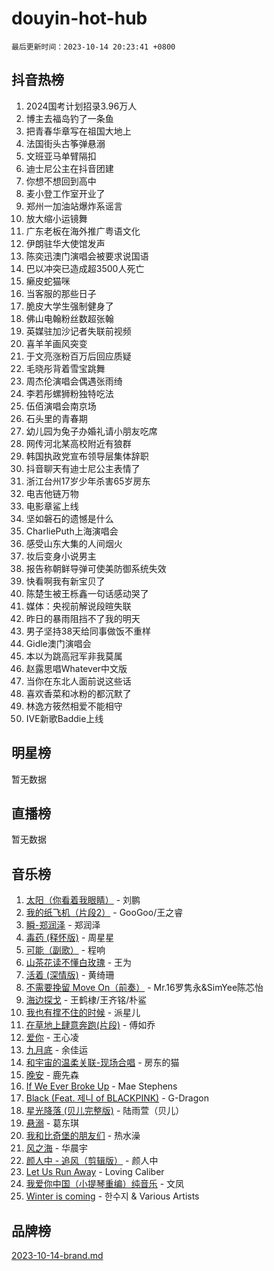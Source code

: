 # douyin-hot-hub

`最后更新时间：2023-10-14 20:23:41 +0800`

## 抖音热榜

1. 2024国考计划招录3.96万人
1. 博主去福岛钓了一条鱼
1. 把青春华章写在祖国大地上
1. 法国街头古筝弹悬溺
1. 文班亚马单臂隔扣
1. 迪士尼公主在抖音团建
1. 你想不想回到高中
1. 麦小登工作室开业了
1. 郑州一加油站爆炸系谣言
1. 放大缩小运镜舞
1. 广东老板在海外推广粤语文化
1. 伊朗驻华大使馆发声
1. 陈奕迅澳门演唱会被要求说国语
1. 巴以冲突已造成超3500人死亡
1. 癞皮蛇猫咪
1. 当客服的那些日子
1. 脆皮大学生强制健身了
1. 佛山电翰粉丝数超张翰
1. 英媒驻加沙记者失联前视频
1. 喜羊羊画风突变
1. 于文亮涨粉百万后回应质疑
1. 毛晓彤背着雪宝跳舞
1. 周杰伦演唱会偶遇张雨绮
1. 李若彤螺狮粉独特吃法
1. 伍佰演唱会南京场
1. 石头里的青春期
1. 幼儿园为兔子办婚礼请小朋友吃席
1. 网传河北某高校附近有狼群
1. 韩国执政党宣布领导层集体辞职
1. 抖音聊天有迪士尼公主表情了
1. 浙江台州17岁少年杀害65岁房东
1. 电吉他链万物
1. 电影章鲨上线
1. 坚如磐石的遗憾是什么
1. CharliePuth上海演唱会
1. 感受山东大集的人间烟火
1. 妆后变身小说男主
1. 报告称朝鲜导弹可使美防御系统失效
1. 快看啊我有新宝贝了
1. 陈楚生被王栎鑫一句话感动哭了
1. 媒体：央视前解说段暄失联
1. 昨日的暴雨阻挡不了我的明天
1. 男子坚持38天给同事做饭不重样
1. Gidle澳门演唱会
1. 本以为跳高冠军非我莫属
1. 赵露思唱Whatever中文版
1. 当你在东北人面前说这些话
1. 喜欢香菜和冰粉的都沉默了
1. 林逸方筱然相爱不能相守
1. IVE新歌Baddie上线

## 明星榜

暂无数据

## 直播榜

暂无数据

## 音乐榜

1. [太阳（你看着我眼睛）](https://sf3-cdn-tos.douyinstatic.com/obj/tos-cn-ve-2774/ogWbyIQnlBFImVbeDocRdCIYtBHlbJXgfZMvgz) - 刘鹏
1. [我的纸飞机（片段2）](https://sf6-cdn-tos.douyinstatic.com/obj/tos-cn-ve-2774/oM2ZrKcg2CD5AeRB2gkeXOFB1IxAGJdZPazYHf) - GooGoo/王之睿
1. [瞬-郑润泽](https://sf6-cdn-tos.douyinstatic.com/obj/tos-cn-ve-2774/oYXHIohzvbNAzBhHgyksWpRM4bfkDsBdBDAynw) - 郑润泽
1. [毒药 (释怀版)](https://sf6-cdn-tos.douyinstatic.com/obj/tos-cn-ve-2774/oYILMEAzspdZBIzy4frJNB8ZHPHWAhiwowd4Ad) - 周星星
1. [可能（副歌）](https://sf3-cdn-tos.douyinstatic.com/obj/tos-cn-ve-2774/cde1731888894259b333569393c2fb51) - 程响
1. [山茶花读不懂白玫瑰](https://sf3-cdn-tos.douyinstatic.com/obj/tos-cn-ve-2774/osfn8B7DktrRHEPJgPCfDbw7QDQEkwC16BxZg9) - 王为
1. [活着 (深情版)](https://sf3-cdn-tos.douyinstatic.com/obj/tos-cn-ve-2774/oY8r2TelECK2BPZbDCj8xZKBQfPbwQyCt1cggn) - 黄绮珊
1. [不需要挽留 Move On（前奏）](https://sf3-cdn-tos.douyinstatic.com/obj/tos-cn-ve-2774/ooCBhgCCkF4nExzQL9WZSUbitfA8IsDkgQIYhe) - Mr.16罗隽永&SimYee陈芯怡
1. [海边探戈](https://sf3-cdn-tos.douyinstatic.com/obj/tos-cn-ve-2774/os9gE0VQCGqt6VQkZDyBBYvfSDY0QFe3vVmubn) - 王鹤棣/王齐铭/朴鲨
1. [我也有撑不住的时候](https://sf6-cdn-tos.douyinstatic.com/obj/tos-cn-ve-2774/okmtBE1dkIBhwxeiBJeDgQnQtICZWIJUI2bjQr) - 派星儿
1. [在草地上肆意奔跑(片段)](https://sf3-cdn-tos.douyinstatic.com/obj/tos-cn-ve-2774/8831d494742f45dabdfa8adb8b817259) - 傅如乔
1. [爱你](https://sf3-cdn-tos.douyinstatic.com/obj/tos-cn-ve-2774/oEfyTFYX4gOL9DMKAJebDCAASw8hYVIXz1nYaf) - 王心凌
1. [九月底](https://sf3-cdn-tos.douyinstatic.com/obj/tos-cn-ve-2774/oMfewG4PDTFhF8iz3OGQ7ABH5i6fCgnMaoCbzZ) - 余佳运
1. [和宇宙的温柔关联-现场合唱](https://sf3-cdn-tos.douyinstatic.com/obj/tos-cn-ve-2774/o0hONGDYQBgk0e5bqDeQOonVmncA6tC2nBwZLT) - 房东的猫
1. [晚安](https://sf3-cdn-tos.douyinstatic.com/obj/tos-cn-ve-2774/a724c5e224464218839820f4e4fd632f) - 鹿先森
1. [If We Ever Broke Up](https://sf3-cdn-tos.douyinstatic.com/obj/tos-cn-ve-2774/o8onj5HDk0ImtBmO0URBfeyCDXQJMYkQ1gb8Zy) - Mae Stephens
1. [Black (Feat. 제니 of BLACKPINK)](https://sf3-cdn-tos.douyinstatic.com/obj/tos-cn-ve-2774/2eb92e2debbe4fe0a552bc099aef7f28) - G-Dragon
1. [星光降落 (贝儿完整版)](https://sf6-cdn-tos.douyinstatic.com/obj/tos-cn-ve-2774/okwB9hAwyAtsFFkFBzAX1hOOfQuIoMNs0W2Mwr) - 陆雨萱（贝儿）
1. [悬溺](https://sf3-cdn-tos.douyinstatic.com/obj/tos-cn-ve-2774/f3b6cc53d2e944beb7094a3ff01b4e03) - 葛东琪
1. [我和比奇堡的朋友们](https://sf3-cdn-tos.douyinstatic.com/obj/tos-cn-ve-2774/f0505db981ea4a6d91453a15924a82aa) - 热水澡
1. [风之海](https://sf3-cdn-tos.douyinstatic.com/obj/tos-cn-ve-2774/oInqZ2gFbCQvB6wZNnZlJpBcfDBQ8t1e1XwYAi) - 华晨宇
1. [颜人中 - 追风（剪辑版）](https://sf6-cdn-tos.douyinstatic.com/obj/tos-cn-ve-2774/9107f711ded6416ab3279a81d71597f7) - 颜人中
1. [Let Us Run Away](https://sf3-cdn-tos.douyinstatic.com/obj/tos-cn-ve-2774/a9a280d910044fb0b9f4f74b0b27e854) - Loving Caliber
1. [我爱你中国（小提琴重编）纯音乐](https://sf3-cdn-tos.douyinstatic.com/obj/tos-cn-ve-2774/362de867442c4051acadb0a43fd60af8) - 文凤
1. [Winter is coming](https://sf6-cdn-tos.douyinstatic.com/obj/tos-cn-ve-2774/0a6c12efb2d84f2ba9a243d4e1eebb4e) - 한수지 & Various Artists

## 品牌榜

[2023-10-14-brand.md](2023-10-14-brand.md)
